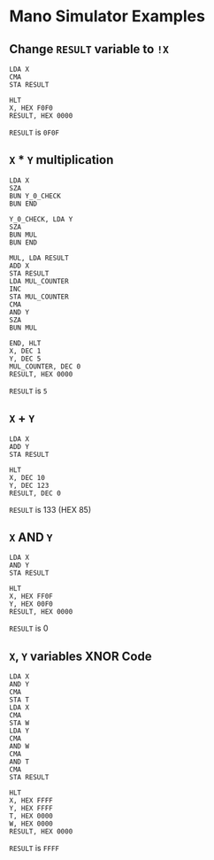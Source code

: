 # Mano Simulator Examples

## Change `RESULT` variable to `!X`

```Assembly
LDA X
CMA
STA RESULT

HLT
X, HEX F0F0
RESULT, HEX 0000
```

`RESULT` is `0F0F`

## `X` * `Y` multiplication

```Assembly
LDA X
SZA
BUN Y_0_CHECK
BUN END

Y_0_CHECK, LDA Y
SZA
BUN MUL
BUN END

MUL, LDA RESULT
ADD X
STA RESULT
LDA MUL_COUNTER
INC
STA MUL_COUNTER
CMA
AND Y
SZA
BUN MUL

END, HLT
X, DEC 1
Y, DEC 5
MUL_COUNTER, DEC 0
RESULT, HEX 0000
```

`RESULT` is `5`

## `X` + `Y`

```Assembly
LDA X
ADD Y
STA RESULT

HLT
X, DEC 10
Y, DEC 123
RESULT, DEC 0
```

`RESULT` is 133 (HEX 85)

## `X` AND `Y`

```Assembly
LDA X
AND Y
STA RESULT

HLT
X, HEX FF0F
Y, HEX 00F0
RESULT, HEX 0000
```

`RESULT` is 0

## `X`, `Y` variables XNOR Code

```Assembly
LDA X
AND Y
CMA
STA T
LDA X
CMA
STA W
LDA Y
CMA
AND W
CMA
AND T
CMA
STA RESULT

HLT
X, HEX FFFF
Y, HEX FFFF
T, HEX 0000
W, HEX 0000
RESULT, HEX 0000
```

`RESULT` is `FFFF`